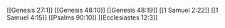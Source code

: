 [[Genesis 27:1]]
[[Genesis 48:10]]
[[Genesis 48:19]]
[[1 Samuel 2:22]]
[[1 Samuel 4:15]]
[[Psalms 90:10]]
[[Ecclesiastes 12:3]]
